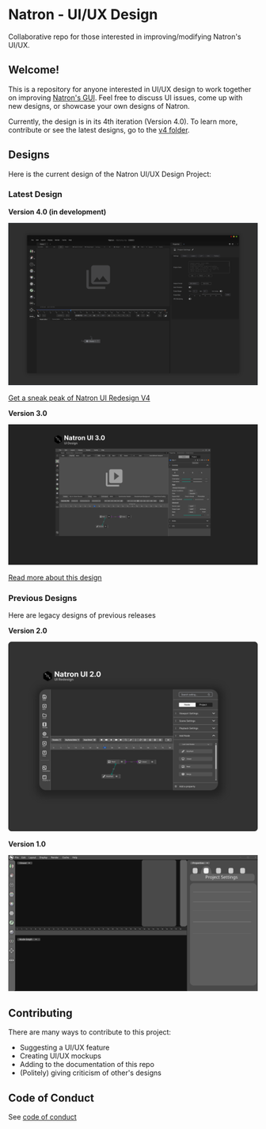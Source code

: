 
# Natron - UI/UX Design

 Collaborative repo for those interested in improving/modifying Natron's UI/UX. 

## Welcome!

This is a repository for anyone interested in UI/UX design to work together on improving [Natron's GUI]. Feel free to discuss UI issues, come up with new designs, or showcase your own designs of Natron.

Currently, the design is in its 4th iteration (Version 4.0). To learn more, contribute or see the latest designs, go to the [v4 folder].

## Designs

Here is the current design of the Natron UI/UX Design Project:

### Latest Design 

**Version 4.0 (in development)**

![](concept%204.0/Dev%20Files/Mockups/Natron-Minimalist-Theme-UI-Shot.png)

[Get a sneak peak of Natron UI Redesign V4](concept%204.0/README.md)

**Version 3.0**

![](concept%203.0/Final%20Design.png)

[Read more about this design](concept%203.0/README.md)

### Previous Designs

Here are legacy designs of previous releases

**Version 2.0**

![](concept%202.0/PNG/Final%20Design.png)

**Version 1.0**

![](concept%201.0/Mockup.svg)



## Contributing
There are many ways to contribute to this project:
- Suggesting a UI/UX feature
- Creating UI/UX mockups
- Adding to the documentation of this repo
- (Politely) giving criticism of other's designs

## Code of Conduct
See [code of conduct]

 [code of conduct]: refs/code-of-conduct.md
 [Natron's GUI]: https://github.com/NatronGitHub/Natron
 [v4 folder]: concept%204.0/README.md
 
